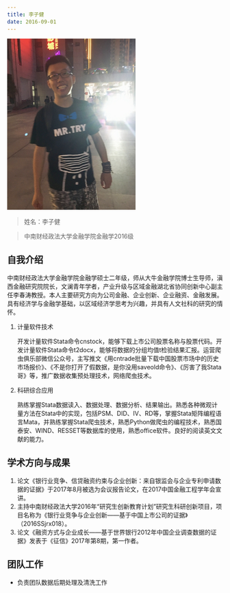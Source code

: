 ```yaml
---
title: 李子健
date: 2016-09-01
---
```



<img width="300px" style="text-align:center;" src="index/lizijian.jpg" alt="" />

>姓名：李子健

>中南财经政法大学金融学院金融学2016级

## 自我介绍

中南财经政法大学金融学院金融学硕士二年级，师从大牛金融学院博士生导师，滇西金融研究院院长，文澜青年学者，产业升级与区域金融湖北省协同创新中心副主任李春涛教授。本人主要研究方向为公司金融、企业创新、企业融资、金融发展。具有经济学与金融学基础，以区域经济学思考为兴趣，并具有人文社科的研究的情怀。

1. 计量软件技术

    开发计量软件Stata命令cnstock，能够下载上市公司股票名称与股票代码。开发计量软件Stata命令t2docx，能够将数据的分组均值t检验结果汇报。运营爬虫俱乐部微信公众号，主写推文《用cntrade批量下载中国股票市场中的历史市场报价》、《不是你打开了假数据，是你没用saveold命令》、《厉害了我Stata哥》等，推广数据收集预处理技术，网络爬虫技术。

2. 科研综合应用

    熟练掌握Stata数据读入、数据处理、数据分析、结果输出。熟悉各种微观计量方法在Stata中的实现，包括PSM、DID、IV、RD等，掌握Stata矩阵编程语言Mata，并熟练掌握Stata爬虫技术，熟悉Python做爬虫的编程技术，熟悉国泰安、WIND、RESSET等数据库的使用，熟悉office软件。良好的阅读英文文献的能力。


## 学术方向与成果

1. 论文《银行业竞争、信贷融资约束与企业创新：来自银监会与企业专利申请数据的证据》于2017年8月被选为会议报告论文，在2017中国金融工程学年会宣讲。
2. 主持中南财经政法大学2016年“研究生创新教育计划”研究生科研创新项目，项目名称为《银行业竞争与企业创新——基于中国上市公司的证据》（2016SSjrx018）。
3. 论文《融资方式与企业成长——基于世界银行2012年中国企业调查数据的证据》发表于《征信》2017年第8期，第一作者。


## 团队工作

- 负责团队数据后期处理及清洗工作







